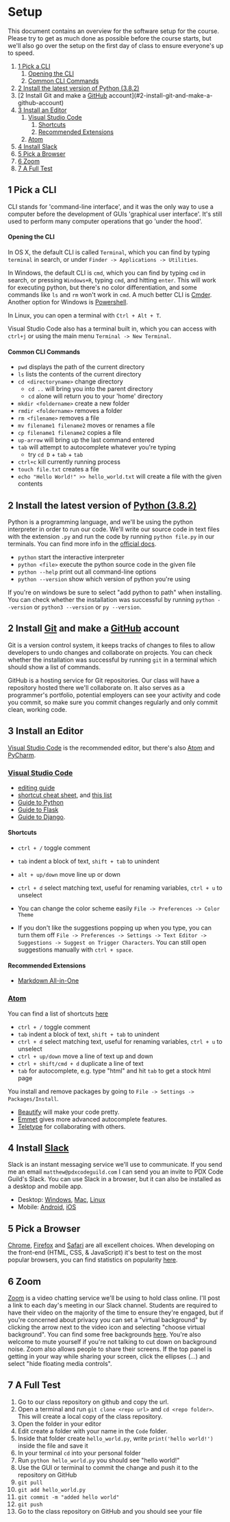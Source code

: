 


# Setup

This document contains an overview for the software setup for the course. Please try to get as much done as possible before the course starts, but we'll also go over the setup on the first day of class to ensure everyone's up to speed.

1. [1 Pick a CLI](#1-pick-a-cli)
      1. [Opening the CLI](#opening-the-cli)
      2. [Common CLI Commands](#common-cli-commands)
2. [2 Install the latest version of Python (3.8.2)](#2-install-the-latest-version-of-python-382)
3. [2 Install Git and make a [GitHub](https://github.com/) account](#2-install-git-and-make-a-github-account)
4. [3 Install an Editor](#3-install-an-editor)
   1. [Visual Studio Code](#visual-studio-code)
      1. [Shortcuts](#shortcuts)
      2. [Recommended Extensions](#recommended-extensions)
   2. [Atom](#atom)
5. [4 Install Slack](#4-install-slack)
6. [5 Pick a Browser](#5-pick-a-browser)
7. [6 Zoom](#6-zoom)
8. [7 A Full Test](#7-a-full-test)



## 1 Pick a CLI

CLI stands for 'command-line interface', and it was the only way to use a computer before the development of GUIs 'graphical user interface'. It's still used to perform many computer operations that go 'under the hood'.

#### Opening the CLI

In OS X, the default CLI is called `Terminal`, which you can find by typing `terminal` in search, or under `Finder -> Applications -> Utilities`.

In Windows, the default CLI is `cmd`, which you can find by typing `cmd` in search, or pressing `Windows+R`, typing `cmd`, and hitting `enter`. This will work for executing python, but there's no color differentiation, and some commands like `ls` and `rm` won't work in `cmd`. A much better CLI is [Cmder](http://cmder.net/). Another option for Windows is [Powershell](https://msdn.microsoft.com/en-us/powershell/scripting/setup/installing-windows-powershell).

In Linux, you can open a terminal with `Ctrl + Alt + T`.

Visual Studio Code also has a terminal built in, which you can access with `ctrl+j` or using the main menu `Terminal -> New Terminal`.

#### Common CLI Commands

- `pwd` displays the path of the current directory
- `ls` lists the contents of the current directory
- `cd <directoryname>` change directory
    - `cd ..` will bring you into the parent directory
    - `cd` alone will return you to your 'home' directory
- `mkdir <foldername>` create a new folder 
- `rmdir <foldername>` removes a folder
- `rm <filename>` removes a file
- `mv filename1 filename2` moves or renames a file
- `cp filename1 filename2` copies a file
- `up-arrow` will bring up the last command entered
- `tab` will attempt to autocomplete whatever you're typing
    - try `cd D` + `tab` + `tab`
- `ctrl+c` kill currently running process
- `touch file.txt` creates a file
- `echo "Hello World!" >> hello_world.txt` will create a file with the given contents


## 2 Install the latest version of [Python (3.8.2)](https://www.python.org/downloads/)

Python is a programming language, and we'll be using the python interpreter in order to run our code. We'll write our source code in text files with the extension `.py` and run the code by running `python file.py` in our terminals. You can find more info in the [official docs](https://docs.python.org/3/using/cmdline.html).


- `python` start the interactive interpreter
- `python <file>` execute the python source code in the given file
- `python --help` print out all command-line options
- `python --version` show which version of python you're using

If you're on windows be sure to select "add python to path" when installing. You can check whether the installation was successful by running `python --version` or `python3 --version` or `py --version`.

## 2 Install [Git](https://git-scm.com/downloads) and make a [GitHub](https://github.com/) account

Git is a version control system, it keeps tracks of changes to files to allow developers to undo changes and collaborate on projects. You can check whether the installation was successful by running `git` in a terminal which should show a list of commands.

GitHub is a hosting service for Git repositories. Our class will have a repository hosted there we'll collaborate on. It also serves as a programmer's portfolio, potential employers can see your activity and code you commit, so make sure you commit changes regularly and only commit clean, working code.

## 3 Install an Editor

[Visual Studio Code](https://code.visualstudio.com/) is the recommended editor, but there's also [Atom](https://atom.io/) and [PyCharm](https://www.jetbrains.com/pycharm/).

### [Visual Studio Code](https://code.visualstudio.com/)

- [editing guide](https://code.visualstudio.com/docs/editor/codebasics)
- [shortcut cheat sheet](https://code.visualstudio.com/shortcuts/keyboard-shortcuts-windows.pdf), and [this list](https://medium.com/better-programming/20-vs-code-shortcuts-for-fast-coding-cheatsheet-10b0e72fd5d)
- [Guide to Python](https://code.visualstudio.com/docs/python/python-tutorial)
- [Guide to Flask](https://code.visualstudio.com/docs/python/tutorial-flask)
- [Guide to Django](https://code.visualstudio.com/docs/python/tutorial-django).

#### Shortcuts

- `ctrl + /` toggle comment
- `tab` indent a block of text, `shift + tab` to unindent
- `alt + up/down` move line up or down
- `ctrl + d` select matching text, useful for renaming variables, `ctrl + u` to unselect

- You can change the color scheme easily `File -> Preferences -> Color Theme`
- If you don't like the suggestions popping up when you type, you can turn them off `File -> Preferences -> Settings -> Text Editor -> Suggestions -> Suggest on Trigger Characters`. You can still open suggestions manually with `ctrl + space`.

#### Recommended Extensions

- [Markdown All-in-One](https://marketplace.visualstudio.com/items?itemName=yzhang.markdown-all-in-one)


### [Atom](https://atom.io/)

You can find a list of shortcuts [here](https://github.com/nwinkler/atom-keyboard-shortcuts)

- `ctrl + /` toggle comment
- `tab` indent a block of text, `shift + tab` to unindent
- `ctrl + d` select matching text, useful for renaming variables, `ctrl + u` to unselect
- `ctrl + up/down` move a line of text up and down
- `ctrl + shift/cmd + d` duplicate a line of text
- `tab` for autocomplete, e.g. type "html" and hit `tab` to get a stock html page

You install and remove packages by going to `File -> Settings -> Packages/Install`.

- [Beautify](https://atom.io/packages/atom-beautify) will make your code pretty.
- [Emmet](https://atom.io/packages/emmet) gives more advanced autocomplete features.
- [Teletype](https://teletype.atom.io/) for collaborating with others.


## 4 Install [Slack](https://slack.com/)

Slack is an instant messaging service we'll use to communicate. If you send me an email `matthew@pdxcodeguild.com` I can send you an invite to PDX Code Guild's Slack. You can use Slack in a browser, but it can also be installed as a desktop and mobile app.

- Desktop: [Windows](https://slack.com/downloads/windows), [Mac](https://slack.com/downloads/mac), [Linux](https://slack.com/downloads/linux)
- Mobile: [Android](https://slack.com/downloads/android), [iOS](https://slack.com/downloads/ios)


## 5 Pick a Browser

[Chrome](https://www.google.com/chrome/), [Firefox](https://www.mozilla.org/en-US/firefox/new/) and [Safari](https://www.apple.com/safari/) are all excellent choices. When developing on the front-end (HTML, CSS, & JavaScript) it's best to test on the most popular browsers, you can find statistics on popularity [here](https://en.wikipedia.org/wiki/Usage_share_of_web_browsers#Summary_tables).


## 6 Zoom

[Zoom](https://zoom.us/) is a video chatting service we'll be using to hold class online. I'll post a link to each day's meeting in our Slack channel. Students are required to have their video on the majority of the time to ensure they're engaged, but if you're concerned about privacy you can set a "virtual background" by clicking the arrow next to the video icon and selecting "choose virtual background". You can find some free backgrounds [here](https://www.shutterstock.com/discover/free-virtual-backgrounds). You're also welcome to mute yourself if you're not talking to cut down on background noise. Zoom also allows people to share their screens. If the top panel is getting in your way while sharing your screen, click the ellipses (...) and select "hide floating media controls".


## 7 A Full Test

1. Go to our class repository on github and copy the url.
2. Open a terminal and run `git clone <repo url>` and `cd <repo folder>`. This will create a local copy of the class repository.
3. Open the folder in your editor
4. Edit create a folder with your name in the `Code` folder.
5. Inside that folder create `hello_world.py`, write `print('hello world!')` inside the file and save it
6. In your terminal `cd` into your personal folder
7. Run `python hello_world.py` you should see "hello world!"
8. Use the GUI or terminal to commit the change and push it to the repository on GitHub
  1. `git pull`
  2. `git add hello_world.py`
  3. `git commit -m "added hello world"`
  4. `git push`
9. Go to the class repository on GitHub and you should see your file

